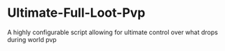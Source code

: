 # Ultimate-Full-Loot-Pvp
A highly configurable script allowing for ultimate control over what drops during world pvp
